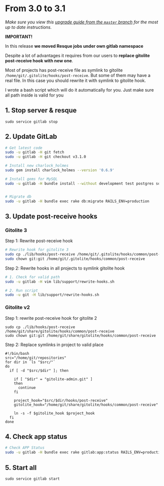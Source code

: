 # From 3.0 to 3.1
*Make sure you view this [upgrade guide from the `master` branch](../../../master/doc/update/3.0-to-3.1.md) for the most up to date instructions.*

**IMPORTANT!**

In this release **we moved Resque jobs under own gitlab namespace**

Despite a lot of advantages it requires from our users to **replace gitolite post-receive hook with new one**.

Most of projects has post-receive file as symlink to gitolite `/home/git/.gitolite/hooks/post-receive`. But some of them may have a real file. In this case you should rewrite it with symlink to gitolite hook.

I wrote a bash script which will do it automatically for you. Just make sure all path inside is valid for you

## 1. Stop server & resque

    sudo service gitlab stop

## 2. Update GitLab

```bash
# Get latest code
sudo -u gitlab -H git fetch
sudo -u gitlab -H git checkout v3.1.0

# Install new charlock_holmes
sudo gem install charlock_holmes --version '0.6.9'

# Install gems for MySQL
sudo -u gitlab -H bundle install --without development test postgres sqlite


# Migrate db
sudo -u gitlab -H bundle exec rake db:migrate RAILS_ENV=production

```

## 3. Update post-receive hooks

### Gitolite 3

Step 1: Rewrite post-receive hook

```bash
# Rewrite hook for gitolite 3
sudo cp ./lib/hooks/post-receive /home/git/.gitolite/hooks/common/post-receive
sudo chown git:git /home/git/.gitolite/hooks/common/post-receive
```

Step 2: Rewrite hooks in all projects to symlink gitolite hook

```bash
# 1. Check for valid path
sudo -u gitlab -H vim lib/support/rewrite-hooks.sh

# 2. Run script
sudo -u git -H lib/support/rewrite-hooks.sh
```

### Gitolite v2

Step 1: rewrite post-receive hook for gitolite 2

```
sudo cp ./lib/hooks/post-receive /home/git/share/gitolite/hooks/common/post-receive
sudo chown git:git /home/git/share/gitolite/hooks/common/post-receive
```

Step 2: Replace symlinks in project to valid place

    #!/bin/bash
    src="/home/git/repositories"
    for dir in `ls "$src/"`
    do
      if [ -d "$src/$dir" ]; then

        if [ "$dir" = "gitolite-admin.git" ]
        then
          continue
        fi

        project_hook="$src/$dir/hooks/post-receive"
        gitolite_hook="/home/git/share/gitolite/hooks/common/post-receive"

        ln -s -f $gitolite_hook $project_hook
      fi
    done

## 4. Check app status

```bash
# Check APP Status
sudo -u gitlab -H bundle exec rake gitlab:app:status RAILS_ENV=production
```

## 5. Start all

    sudo service gitlab start
